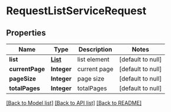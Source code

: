 # RequestListServiceRequest
## Properties

| Name | Type | Description | Notes |
|------------ | ------------- | ------------- | -------------|
| **list** | [**List**](ServiceRequest.md) | list element | [default to null] |
| **currentPage** | **Integer** | current page | [default to null] |
| **pageSize** | **Integer** | page size | [default to null] |
| **totalPages** | **Integer** | totalPages | [default to null] |

[[Back to Model list]](../README.md#documentation-for-models) [[Back to API list]](../README.md#documentation-for-api-endpoints) [[Back to README]](../README.md)

